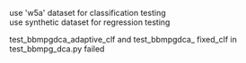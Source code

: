 use 'w5a' dataset for classification testing  
use synthetic dataset for regression testing


test_bbmpgdca_adaptive_clf and test_bbmpgdca_
fixed_clf in test_bbmpg_dca.py failed